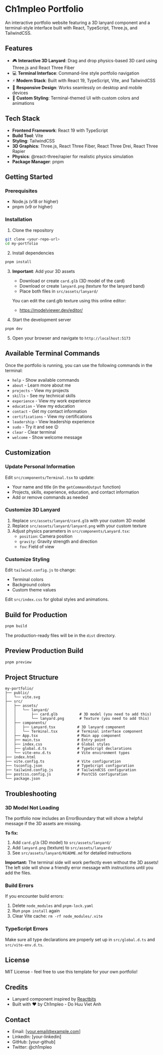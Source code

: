 # Ch1mpleo Portfolio

An interactive portfolio website featuring a 3D lanyard component and a terminal-style interface built with React, TypeScript, Three.js, and TailwindCSS.

## Features

- 🎮 **Interactive 3D Lanyard**: Drag and drop physics-based 3D card using Three.js and React Three Fiber
- 💻 **Terminal Interface**: Command-line style portfolio navigation
- ⚡ **Modern Stack**: Built with React 19, TypeScript, Vite, and TailwindCSS
- 📱 **Responsive Design**: Works seamlessly on desktop and mobile devices
- 🎨 **Custom Styling**: Terminal-themed UI with custom colors and animations

## Tech Stack

- **Frontend Framework**: React 19 with TypeScript
- **Build Tool**: Vite
- **Styling**: TailwindCSS
- **3D Graphics**: Three.js, React Three Fiber, React Three Drei, React Three Rapier
- **Physics**: @react-three/rapier for realistic physics simulation
- **Package Manager**: pnpm

## Getting Started

### Prerequisites

- Node.js (v18 or higher)
- pnpm (v9 or higher)

### Installation

1. Clone the repository
```bash
git clone <your-repo-url>
cd my-portfolio
```

2. Install dependencies
```bash
pnpm install
```

3. **Important**: Add your 3D assets
   - Download or create `card.glb` (3D model of the card)
   - Download or create `lanyard.png` (texture for the lanyard band)
   - Place both files in `src/assets/lanyard/`
   
   You can edit the card.glb texture using this online editor:
   - https://modelviewer.dev/editor/

4. Start the development server
```bash
pnpm dev
```

5. Open your browser and navigate to `http://localhost:5173`

## Available Terminal Commands

Once the portfolio is running, you can use the following commands in the terminal:

- `help` - Show available commands
- `about` - Learn more about me
- `projects` - View my projects
- `skills` - See my technical skills
- `experience` - View my work experience
- `education` - View my education
- `contact` - Get my contact information
- `certifications` - View my certifications
- `leadership` - View leadership experience
- `sudo` - Try it and see 😉
- `clear` - Clear terminal
- `welcome` - Show welcome message

## Customization

### Update Personal Information

Edit `src/components/Terminal.tsx` to update:
- Your name and title (in the `getCommandOutput` function)
- Projects, skills, experience, education, and contact information
- Add or remove commands as needed

### Customize 3D Lanyard

1. Replace `src/assets/lanyard/card.glb` with your custom 3D model
2. Replace `src/assets/lanyard/lanyard.png` with your custom texture
3. Adjust physics parameters in `src/components/Lanyard.tsx`:
   - `position`: Camera position
   - `gravity`: Gravity strength and direction
   - `fov`: Field of view

### Customize Styling

Edit `tailwind.config.js` to change:
- Terminal colors
- Background colors
- Custom theme values

Edit `src/index.css` for global styles and animations.

## Build for Production

```bash
pnpm build
```

The production-ready files will be in the `dist` directory.

## Preview Production Build

```bash
pnpm preview
```

## Project Structure

```
my-portfolio/
├── public/
│   └── vite.svg
├── src/
│   ├── assets/
│   │   └── lanyard/
│   │       ├── card.glb          # 3D model (you need to add this)
│   │       └── lanyard.png       # Texture (you need to add this)
│   ├── components/
│   │   ├── Lanyard.tsx          # 3D lanyard component
│   │   └── Terminal.tsx         # Terminal interface component
│   ├── App.tsx                  # Main app component
│   ├── main.tsx                 # Entry point
│   ├── index.css                # Global styles
│   ├── global.d.ts              # TypeScript declarations
│   └── vite-env.d.ts            # Vite environment types
├── index.html
├── vite.config.ts               # Vite configuration
├── tsconfig.json                # TypeScript configuration
├── tailwind.config.js           # TailwindCSS configuration
├── postcss.config.js            # PostCSS configuration
└── package.json
```

## Troubleshooting

### 3D Model Not Loading

The portfolio now includes an ErrorBoundary that will show a helpful message if the 3D assets are missing. 

**To fix:**
1. Add `card.glb` (3D model) to `src/assets/lanyard/`
2. Add `lanyard.png` (texture) to `src/assets/lanyard/`
3. See `src/assets/lanyard/README.md` for detailed instructions

**Important:** The terminal side will work perfectly even without the 3D assets! The left side will show a friendly error message with instructions until you add the files.

### Build Errors

If you encounter build errors:
1. Delete `node_modules` and `pnpm-lock.yaml`
2. Run `pnpm install` again
3. Clear Vite cache: `rm -rf node_modules/.vite`

### TypeScript Errors

Make sure all type declarations are properly set up in `src/global.d.ts` and `src/vite-env.d.ts`.

## License

MIT License - feel free to use this template for your own portfolio!

## Credits

- Lanyard component inspired by [Reactbits](https://reactbits.dev/)
- Built with ❤️ by Ch1mpleo - Do Huu Viet Anh

## Contact

- Email: [your.email@example.com]
- LinkedIn: [your-linkedin]
- GitHub: [your-github]
- Twitter: @ch1mpleo
